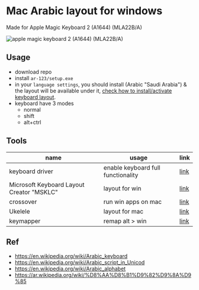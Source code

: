 # Mac Arabic layout for windows

Made for Apple Magic Keyboard 2 (A1644) (MLA22B/A)

<img src="https://mac4school.co.uk/wp-content/uploads/2020/04/MLA22B-2-e1586693122432.jpg" alt="apple magic keyboard 2 (A1644) (MLA22B/A)">

<img src="https://forums.macrumors.com/attachments/864352/" alt="">
<img src="https://github-production-user-asset-6210df.s3.amazonaws.com/7388088/437897959-16696e5a-af00-405d-8b82-529c10ed9ba4.png?X-Amz-Algorithm=AWS4-HMAC-SHA256&X-Amz-Credential=AKIAVCODYLSA53PQK4ZA/20250427/us-east-1/s3/aws4_request&X-Amz-Date=20250427T051258Z&X-Amz-Expires=300&X-Amz-Signature=b43c8ef6bfaa94ca409006a6d4f8ba5acb3d3aa55337dbf733c3d4e0ce881547&X-Amz-SignedHeaders=host" alt="">

## Usage

- download repo
- install `ar-123/setup.exe`
- in your `language settings`, you should install (Arabic "Saudi Arabia") & the layout will be available under it, [check how to install/activate keyboard layout](https://support.microsoft.com/en-us/windows/manage-the-language-and-keyboard-input-layout-settings-in-windows-12a10cb4-8626-9b77-0ccb-5013e0c7c7a2#windowsversion=windows_10).
- keyboard have 3 modes
    - normal
    - shift
    - alt+ctrl

## Tools

| name                                      | usage                              | link                                                                                          |
| ----------------------------------------- | ---------------------------------- | --------------------------------------------------------------------------------------------- |
| keyboard driver                           | enable keyboard full functionality | [link](https://blog.yo1.dog/apple-magic-keyboard-drivers-for-windows-10-mouse-trackpad-also/) |
| Microsoft Keyboard Layout Creator "MSKLC" | layout for win                     | [link](https://www.microsoft.com/en-us/download/details.aspx?id=102134)                       |
| crossover                                 | run win apps on mac                | [link](https://www.codeweavers.com/crossover)                                                 |
| Ukelele                                   | layout for mac                     | [link](https://software.sil.org/ukelele)                                                      |
| keymapper                                 | remap alt > win                    | [link](https://github.com/stuartd/keymapper)                                                  |

## Ref

- https://en.wikipedia.org/wiki/Arabic_keyboard
- https://en.wikipedia.org/wiki/Arabic_script_in_Unicod
- https://en.wikipedia.org/wiki/Arabic_alphabet
- https://ar.wikipedia.org/wiki/%D8%AA%D8%B1%D9%82%D9%8A%D9%85
